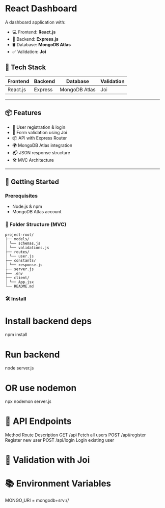# React Dashboard

A dashboard application with:

- 💻 Frontend: **React.js**
- 🚀 Backend: **Express.js**
- 🛢️ Database: **MongoDB Atlas**
- ✅ Validation: **Joi**

## 🧰 Tech Stack

| Frontend | Backend | Database | Validation |
|----------|---------|----------|------------|
| React.js | Express | MongoDB Atlas | Joi |

---

## 📦 Features

- 🔐 User registration & login
- 🧾 Form validation using Joi
- 📦 API with Express Router
- 🌍 MongoDB Atlas integration
- 📬 JSON response structure
- 🛠 MVC Architecture

---

## 🚀 Getting Started

### Prerequisites

- Node.js & npm
- MongoDB Atlas account

### 📁 Folder Structure (MVC)

```
project-root/
├── models/
│ └── schemas.js
│ └── validations.js
├── routes/
│ └── user.js
├── constants/
│ └── response.js
├── server.js
├── .env
├── client/
│ └── App.jsx
└── README.md

```

### 🛠 Install

# Install backend deps
npm install

# Run backend
node server.js

# OR use nodemon
npx nodemon server.js


# 📮 API Endpoints
Method	Route	Description
GET	/api	Fetch all users
POST	/api/register	Register new user
POST	/api/login	Login existing user

# 🧪 Validation with Joi

# 📚 Environment Variables

MONGO_URI = mongodb+srv://<your-cluster>
